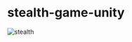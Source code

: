# stealth-game-unity
![stealth](https://github.com/user-attachments/assets/4b324e76-d0ee-4439-b362-51482a4991ad)
